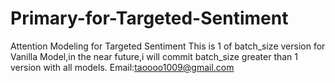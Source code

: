 # Primary-for-Targeted-Sentiment
Attention Modeling for Targeted Sentiment
This is 1 of batch_size version for Vanilla Model,in the near future,i will commit batch_size greater than 1 version with all models.
Email:taoooo1009@gmail.com
